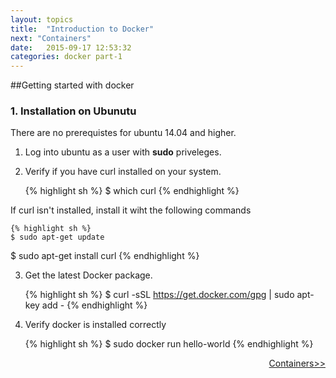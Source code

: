 ```yaml
---
layout: topics
title:  "Introduction to Docker"
next: "Containers"
date:   2015-09-17 12:53:32
categories: docker part-1
---
```

##Getting started with docker

### 1. Installation on Ubunutu

There are no prerequistes for ubuntu 14.04 and higher.

1. Log into ubuntu as a user with **sudo** priveleges.

2. Verify if you have curl installed on your system.

	{% highlight sh %}
	$ which curl
	{% endhighlight %}

If curl isn't installed, install it wiht the following commands

	{% highlight sh %}
	$ sudo apt-get update
$ sudo apt-get install curl
	{% endhighlight %}

3. Get the latest Docker package.

	{% highlight sh %}
	$ curl -sSL https://get.docker.com/gpg | sudo apt-key add -
	{% endhighlight %}

4. Verify docker is installed correctly

	{% highlight sh %}
	$ sudo docker run hello-world
	{% endhighlight %}



<a href="containers.html" style = "float:right">Containers>></a> 


[jekyll]:      http://jekyllrb.com
[jekyll-gh]:   https://github.com/jekyll/jekyll
[jekyll-help]: https://github.com/jekyll/jekyll-help

